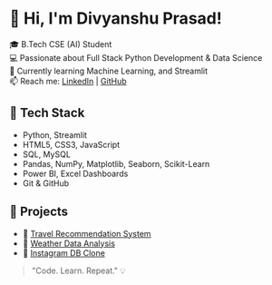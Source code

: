 # 👋 Hi, I'm Divyanshu Prasad!

🎓 B.Tech CSE (AI) Student  
💻 Passionate about Full Stack Python Development & Data Science  
🌱 Currently learning Machine Learning, and Streamlit  
📫 Reach me: [LinkedIn](https://linkedin.com/in/divyanshu-prasad-233439224) | [GitHub](https://github.com/D-Prasad19)

## 🚀 Tech Stack
- Python, Streamlit
- HTML5, CSS3, JavaScript
- SQL, MySQL
- Pandas, NumPy, Matplotlib, Seaborn, Scikit-Learn
- Power BI, Excel Dashboards
- Git & GitHub

## 📂 Projects
- 🔗 [Travel Recommendation System](https://github.com/D-Prasad19/Travel-Recommendation)
- 🔗 [Weather Data Analysis](https://github.com/D-Prasad19/Weather-Data-Analysis)
- 🔗 [Instagram DB Clone](https://github.com/D-Prasad19/Instagram-DB-Clone)


> "Code. Learn. Repeat." 💡
